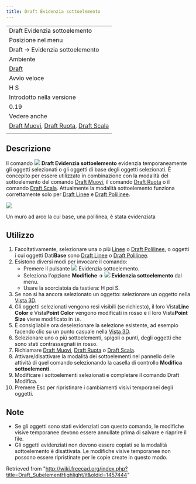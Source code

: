 ```yaml
---
title: Draft Evidenzia sottoelemento
---
```

|  |
| --- |
| Draft Evidenzia sottoelemento |
| Posizione nel menu |
| Draft → Evidenzia sottoelemento |
| Ambiente |
| [Draft](/Draft_Workbench/it "Draft Workbench/it") |
| Avvio veloce |
| H S |
| Introdotto nella versione |
| 0.19 |
| Vedere anche |
| [Draft Muovi](/Draft_Move/it "Draft Move/it"), [Draft Ruota](/Draft_Rotate/it "Draft Rotate/it"), [Draft Scala](/Draft_Scale/it "Draft Scale/it") |
|  |

## Descrizione

Il comando ![](/images/Draft_SubelementHighlight.svg) **Draft Evidenzia sottoelemento** evidenzia temporaneamente gli oggetti selezionati o gli oggetti di base degli oggetti selezionati. È concepito per essere utilizzato in combinazione con la modalità del sottoelemento del comando [Draft Muovi](/Draft_Move/it "Draft Move/it"), il comando [Draft Ruota](/Draft_Rotate "Draft Rotate") o il comando [Draft Scala](/Draft_Scale "Draft Scale"). Attualmente la modalità sottoelemento funziona correttamente solo per [Draft Linee](/Draft_Line/it "Draft Line/it") e [Draft Polilinee](/Draft_Wire/it "Draft Wire/it").

![](/images/Draft_SubelementHighlight_example.png)

Un muro ad arco la cui base, una polilinea, è stata evidenziata

## Utilizzo

1. Facoltativamente, selezionare una o più [Linee](/Draft_Line/it "Draft Line/it") o [Draft Polilinee](/Draft_Wire/it "Draft Wire/it"), o oggetti i cui oggetti Dati**Base** sono [Draft Linee](/Draft_Line/it "Draft Line/it") o [Draft Polilinee](/Draft_Wire/it "Draft Wire/it").
2. Esistono diversi modi per invocare il comando:
   * Premere il pulsante ![](/images/Draft_SubelementHighlight.svg) Evidenzia sottoelemento.
   * Seleziona l'opzione **Modifiche → ![](/images/Draft_SubelementHighlight.svg) Evidenzia sottoelemento** dal menu.
   * Usare la scorciatoia da tastiera: H poi S.
3. Se non si ha ancora selezionato un oggetto: selezionare un oggetto nella [Vista 3D](/3D_view/it "3D view/it").
4. Gli oggetti selezionati vengono resi visibili (se richiesto), il loro Vista**Line Color** e Vista**Point Color** vengono modificati in rosso e il loro Vista**Point Size** viene modificato in `10`.
5. È consigliabile ora deselezionare la selezione esistente, ad esempio facendo clic su un punto casuale nella [Vista 3D](/3D_view/it "3D view/it").
6. Selezionare uno o più sottoelementi, spigoli o punti, degli oggetti che sono stati contrassegnati in rosso.
7. Richiamare [Draft Muovi](/Draft_Move/it "Draft Move/it"), [Draft Ruota](/Draft_Rotate/it "Draft Rotate/it") o [Draft Scala](/Draft_Scale/it "Draft Scale/it").
8. Attivare/disattivare la modalità dei sottoelementi nel pannello delle attività di quel comando selezionando la casella di controllo **Modifica sottoelementi**.
9. Modificare i sottoelementi selezionati e completare il comando Draft Modifica.
10. Premere Esc per ripristinare i cambiamenti visivi temporanei degli oggetti.

## Note

* Se gli oggetti sono stati evidenziati con questo comando, le modifiche visive temporanee devono essere annullate prima di salvare e riaprire il file.
* Gli oggetti evidenziati non devono essere copiati se la modalità sottoelemento è disattivata. Le modifiche visive temporanee non possono essere ripristinate per le copie create in questo modo.

Retrieved from "<http://wiki.freecad.org/index.php?title=Draft_SubelementHighlight/it&oldid=1457444>"
